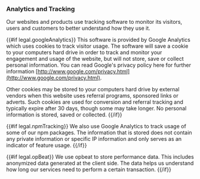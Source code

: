 
### Analytics and Tracking

Our websites and products use tracking software to monitor its visitors, users and customers to better understand how they use it. 

{{#if legal.googleAnalytics}}
This software is provided by Google Analytics which uses cookies to track visitor usage. The software will save a cookie to your computers hard drive in order to track and monitor your engagement and usage of the website, but will not store, save or collect personal information. You can read Google's privacy policy here for further information [http://www.google.com/privacy.html](http://www.google.com/privacy.html).

Other cookies may be stored to your computers hard drive by external vendors when this website uses referral programs, sponsored links or adverts. Such cookies are used for conversion and referral tracking and typically expire after 30 days, though some may take longer. No personal information is stored, saved or collected.
{{/if}}

{{#if legal.npmTracking}}
We also use Google Analytics to track usage of some of our npm packages. The information that is stored does not contain any private information or specific IP information and only serves as an indicator of feature usage.
{{/if}}

{{#if legal.opBeat}}
We use opbeat to store performance data. This includes anonymized data generated at the client side. The data helps us understand how long our services need to perform a certain transaction.
{{/if}}